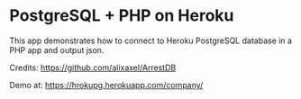 # PostgreSQL + PHP on Heroku

This app demonstrates how to connect to Heroku PostgreSQL database in a PHP app and output json.

Credits:
https://github.com/alixaxel/ArrestDB

Demo at:
https://hrokupg.herokuapp.com/company/

